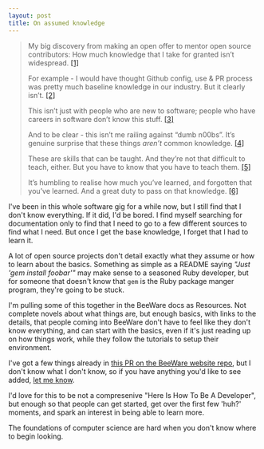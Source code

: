 ```yaml
---
layout: post
title: On assumed knowledge
---
```


> My big discovery from making an open offer to mentor open source contributors: How much knowledge that I take for granted isn’t widespread. [[1]](https://twitter.com/freakboy3742/status/786017538584956928)
>
> For example - I would have thought Github config, use & PR process was pretty much baseline knowledge in our industry. But it clearly isn’t. [[2]](https://twitter.com/freakboy3742/status/786017547938172929)
>
> This isn’t just with people who are new to software; people who have careers in software don’t know this stuff. [[3]](https://twitter.com/freakboy3742/status/786017562614112256)
>
> And to be clear - this isn’t me railing against “dumb n00bs”. It’s genuine surprise that these things *aren’t* common knowledge. [[4]](https://twitter.com/freakboy3742/status/786017573750001669)
>
> These are skills that can be taught. And they’re not that difficult to teach, either. But you have to know that you have to teach them. [[5]](https://twitter.com/freakboy3742/status/786017580058238980)
>
> It’s humbling to realise how much you’ve learned, and forgotten that you’ve learned. And a great duty to pass on that knowledge. [[6]](https://twitter.com/freakboy3742/status/786017775626047488)
>


I've been in this whole software gig for a while now, but I still find that I don't know everything. If it did, I'd be bored. I find myself searching for documentation only to find that I need to go to a few different sources to find what I need. But once I get the base knowledge, I forget that I had to learn it. 

A lot of open source projects don't detail exactly what they assume or how to learn about the basics. Something as simple as a README saying *"Just 'gem install foobar'"* may make sense to a seasoned Ruby developer, but for someone that doesn't know that `gem` is the Ruby package manger program, they're going to be stuck. 

I'm pulling some of this together in the BeeWare docs as Resources. Not complete novels about what things are, but enough basics, with links to the details, that people coming into BeeWare don't have to feel like they don't know everything, and can start with the basics, even if it's just reading up on how things work, while they follow the tutorials to setup their environment. 

I've got a few things already in [this PR on the BeeWare website repo](https://github.com/pybee/pybee.github.io/pull/49), but I don't know what I don't know, so if you have anything you'd like to see added, [let me know](https://twitter.com/glasnt). 


I'd love for this to be not a compresenive "Here Is How To Be A Developer", but enough so that people can get started, get over the first few 'huh?' moments, and spark an interest in being able to learn more. 

The foundations of computer science are hard when you don't know where to begin looking.
